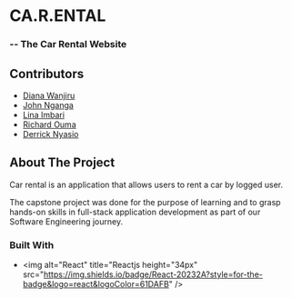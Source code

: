 # CA.R.ENTAL 

### -- The Car Rental Website

## Contributors
- [Diana Wanjiru](https://github.com/)
- [John Nganga](https://github.com/sean-code)
- [Lina Imbari](https://github.com/)
- [Richard Ouma](https://github.com/)
- [Derrick Nyasio](https://github.com/)

<!-- ABOUT THE PROJECT -->
## About The Project

Car rental is an application that allows users to rent a car by logged user.

The capstone project was done for the purpose of learning and to grasp hands-on skills in full-stack application development as part of our Software Engineering journey.


### Built With
* <img alt="React" title="Reactjs height="34px" src="https://img.shields.io/badge/React-20232A?style=for-the-badge&logo=react&logoColor=61DAFB" />
